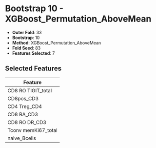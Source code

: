# Bootstrap 10 - XGBoost_Permutation_AboveMean

- **Outer Fold**: 33
- **Bootstrap**: 10
- **Method**: XGBoost_Permutation_AboveMean
- **Fold Seed**: 83
- **Features Selected**: 7

## Selected Features

| Feature |
|---------|
| CD8 RO TIGIT_total |
| CD8pos_CD3 |
| CD4 Treg_CD4 |
| CD8 RA_CD3 |
| CD8 RO DR_CD3 |
| Tconv memKi67_total |
| naive_Bcells |
